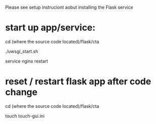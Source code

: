 Please see setup instruciont aobut installing the Flask service


# start up app/service:

cd (where the source code located)/flask/cta

./uwsgi_start.sh

service nginx restart

# reset / restart flask app after code change 

cd (where the source code located)/flask/cta

touch touch-gui.ini
